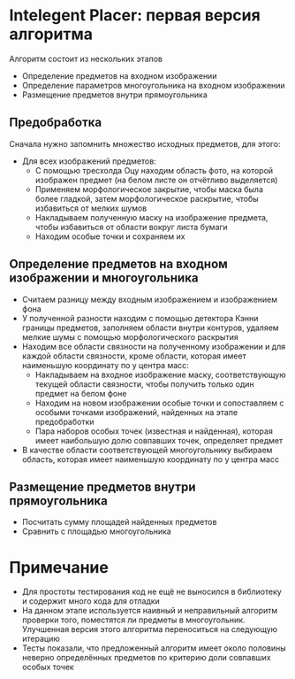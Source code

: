 # Intelegent Placer: первая версия алгоритма

Алгоритм состоит из нескольких этапов
* Определение предметов на входном изображении
* Определение параметров многоугольника на входном изображении
* Размещение предметов внутри прямоугольника

## Предобработка
Сначала нужно запомнить множество исходных предметов, для этого:
* Для всех изображений предметов:
  * С помощью тресхолда Оцу находим область фото, на которой изображен предмет (на белом листе он отчётливо выделяется)
  * Применяем морфологическое закрытие, чтобы маска была более гладкой, затем морфологическое раскрытие, чтобы избавиться от мелких шумов
  * Накладываем полученную маску на изображение предмета, чтобы избавиться от области вокруг листа бумаги
  * Находим особые точки и сохраняем их
  
## Определение предметов на входном изображении и многоугольника
* Считаем разницу между входным изображением и изображением фона
* У полученной разности находим с помощью детектора Кэнни границы предметов, заполняем области внутри контуров, удаляем мелкие шумы с помощью морфологического раскрытия
* Находим все области связности на полученному изображении и для каждой области связности, кроме области, которая имеет наименьшую координату по y центра масс:
  * Накладываем на входное изображение маску, соответствующую текущей области связности, чтобы получить только один предмет на белом фоне
  * Находим на новом изображении особые точки и сопоставляем с особыми точками изображений, найденных на этапе предобработки
  * Пара наборов особых точек (известная и найденная), которая имеет наибольшую долю совпавших точек, определяет предмет
* В качестве области соответствующей многоугольнику выбираем область, которая имеет наименьшую координату по y центра масс

## Размещение предметов внутри прямоугольника
* Посчитать сумму площадей найденных предметов
* Сравнить с площадью многоугольника

# Примечание
* Для простоты тестирования код не ещё не выносился в библиотеку и содержит много кода для отладки
* На данном этапе используется наивный и неправильный алгоритм проверки того, поместятся ли предметы в многоугольник. Улучшенная версия этого алгоритма переноситься на следующую итерацию
* Тесты показали, что предложенный алгоритм имеет около половины неверно определённых предметов по критерию доли совпавших особых точек
